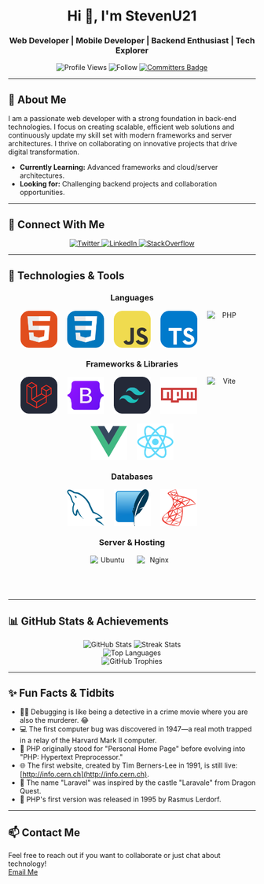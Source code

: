 <h1 align="center">Hi 👋, I'm StevenU21</h1>
<h3 align="center">Web Developer | Mobile Developer | Backend Enthusiast | Tech Explorer</h3>

<p align="center">
  <img src="https://komarev.com/ghpvc/?username=stevenu21&label=Profile%20Views&color=0e75b6&style=flat" alt="Profile Views" />
  <img src="https://img.shields.io/github/followers/stevenu21?label=Follow&style=social" alt="Follow" />
  <a href="https://user-badge.committers.top/nicaragua_private/StevenU21">
    <img src="https://user-badge.committers.top/nicaragua_private/StevenU21.svg" alt="Committers Badge" />
  </a>
</p>

---

## 🌟 About Me

I am a passionate web developer with a strong foundation in back-end technologies. I focus on creating scalable, efficient web solutions and continuously update my skill set with modern frameworks and server architectures. I thrive on collaborating on innovative projects that drive digital transformation.

- **Currently Learning:** Advanced frameworks and cloud/server architectures.
- **Looking for:** Challenging backend projects and collaboration opportunities.

---

## 👤 Connect With Me

<p align="center">
  <a href="https://twitter.com/deifhelt" target="_blank">
    <img src="https://raw.githubusercontent.com/rahuldkjain/github-profile-readme-generator/master/src/images/icons/Social/twitter.svg" alt="Twitter" height="40" />
  </a>
  <a href="https://linkedin.com/in/deifhelt-ulloa-12b56323a" target="_blank">
    <img src="https://raw.githubusercontent.com/rahuldkjain/github-profile-readme-generator/master/src/images/icons/Social/linked-in-alt.svg" alt="LinkedIn" height="40" />
  </a>
  <a href="https://stackoverflow.com/users/19900718/deifhelt-ulloa" target="_blank">
    <img src="https://raw.githubusercontent.com/rahuldkjain/github-profile-readme-generator/master/src/images/icons/Social/stack-overflow.svg" alt="StackOverflow" height="40" />
  </a>
</p>

---

## 🔧 Technologies & Tools

<div align="center">

### Languages
<div style="display: flex; flex-wrap: wrap; justify-content: center; gap: 20px;">
  <img src="https://raw.githubusercontent.com/tandpfun/skill-icons/59059d9d1a2c092696dc66e00931cc1181a4ce1f/icons/HTML.svg" alt="HTML" width="75" height="75"/>
  <img src="https://raw.githubusercontent.com/tandpfun/skill-icons/59059d9d1a2c092696dc66e00931cc1181a4ce1f/icons/CSS.svg" alt="CSS" width="75" height="75"/>
  <img src="https://raw.githubusercontent.com/tandpfun/skill-icons/59059d9d1a2c092696dc66e00931cc1181a4ce1f/icons/JavaScript.svg" alt="JavaScript" width="75" height="75"/>
  <img src="https://raw.githubusercontent.com/tandpfun/skill-icons/59059d9d1a2c092696dc66e00931cc1181a4ce1f/icons/TypeScript.svg" alt="TypeScript" width="75" height="75"/>
  <img src="https://upload.wikimedia.org/wikipedia/commons/2/27/PHP-logo.svg" alt="PHP" width="75" height="75"/>
</div>

### Frameworks & Libraries
<div style="display: flex; flex-wrap: wrap; justify-content: center; gap: 20px;">
  <img src="https://raw.githubusercontent.com/tandpfun/skill-icons/59059d9d1a2c092696dc66e00931cc1181a4ce1f/icons/Laravel-Dark.svg" alt="Laravel" width="75" height="75"/>
  <img src="https://raw.githubusercontent.com/devicons/devicon/master/icons/bootstrap/bootstrap-original.svg" alt="Bootstrap" width="75" height="75"/>
  <img src="https://raw.githubusercontent.com/tandpfun/skill-icons/main/icons/TailwindCSS-Dark.svg" alt="Tailwind CSS" width="75" height="75"/>
  <img src="https://raw.githubusercontent.com/devicons/devicon/master/icons/npm/npm-original-wordmark.svg" alt="NPM" width="75" height="75"/>
  <img src="https://vitejs.dev/logo.svg" alt="Vite" width="75" height="75"/>
  <img src="https://raw.githubusercontent.com/devicons/devicon/master/icons/vuejs/vuejs-original.svg" alt="VueJS" width="75" height="75"/>
  <img src="https://raw.githubusercontent.com/devicons/devicon/master/icons/react/react-original.svg" alt="React Native" width="75" height="75"/>
</div>

### Databases
<div style="display: flex; flex-wrap: wrap; justify-content: center; gap: 20px;">
  <img src="https://raw.githubusercontent.com/devicons/devicon/master/icons/mysql/mysql-original.svg" alt="MySQL" width="75" height="75"/>
  <img src="https://raw.githubusercontent.com/devicons/devicon/master/icons/sqlite/sqlite-original.svg" alt="SQLite" width="75" height="75"/>
  <img src="https://raw.githubusercontent.com/devicons/devicon/master/icons/microsoftsqlserver/microsoftsqlserver-plain.svg" alt="SQL Server" width="75" height="75"/>
</div>

### Server & Hosting
<div style="display: flex; flex-wrap: wrap; justify-content: center; gap: 20px;">
  <img src="https://assets.ubuntu.com/v1/29985a98-ubuntu-logo32.png" alt="Ubuntu" width="75" height="75"/>
  <img src="https://upload.wikimedia.org/wikipedia/commons/c/c5/Nginx_logo.svg" alt="Nginx" width="75" height="75"/>
</div>

</div>

---

## 📊 GitHub Stats & Achievements

<div align="center">
  <img src="https://github-readme-stats.vercel.app/api?username=StevenU21&show_icons=true&theme=radical&hide_border=true&include_all_commits=true&count_private=true&card_width=500" alt="GitHub Stats" />
  <img src="https://github-readme-streak-stats.herokuapp.com/?user=stevenu21&theme=radical&hide_border=true" alt="Streak Stats" />
  <br/>
  <img src="https://github-readme-stats.vercel.app/api/top-langs?username=stevenu21&layout=compact&theme=radical&hide_border=true" alt="Top Languages" />
  <br/>
  <img src="https://github-profile-trophy.vercel.app/?username=StevenU21&theme=radical&no-frame=true&column=4" alt="GitHub Trophies" />
</div>

---

## ✨ Fun Facts & Tidbits

- 🕵️‍♂️ Debugging is like being a detective in a crime movie where you are also the murderer. 😂
- 💻 The first computer bug was discovered in 1947—a real moth trapped in a relay of the Harvard Mark II computer.
- 🐘 PHP originally stood for "Personal Home Page" before evolving into "PHP: Hypertext Preprocessor."
- 🌐 The first website, created by Tim Berners-Lee in 1991, is still live: [http://info.cern.ch](http://info.cern.ch).
- 🚀 The name "Laravel" was inspired by the castle "Laravale" from Dragon Quest.
- 📅 PHP's first version was released in 1995 by Rasmus Lerdorf.

---

## 📫 Contact Me

Feel free to reach out if you want to collaborate or just chat about technology!  
[Email Me](mailto:ulloadeifheltsteven@gmail.com)
